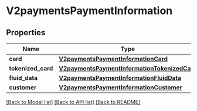 # V2paymentsPaymentInformation

## Properties
Name | Type | Description | Notes
------------ | ------------- | ------------- | -------------
**card** | [**V2paymentsPaymentInformationCard**](V2paymentsPaymentInformationCard.md) |  | [optional] 
**tokenized_card** | [**V2paymentsPaymentInformationTokenizedCard**](V2paymentsPaymentInformationTokenizedCard.md) |  | [optional] 
**fluid_data** | [**V2paymentsPaymentInformationFluidData**](V2paymentsPaymentInformationFluidData.md) |  | [optional] 
**customer** | [**V2paymentsPaymentInformationCustomer**](V2paymentsPaymentInformationCustomer.md) |  | [optional] 

[[Back to Model list]](../README.md#documentation-for-models) [[Back to API list]](../README.md#documentation-for-api-endpoints) [[Back to README]](../README.md)


